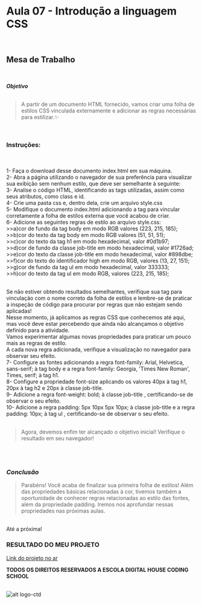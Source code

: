 # __Aula 07 - Introdução a linguagem CSS__

<br>

## __Mesa de Trabalho__

<br>

__*Objetivo*__ 
<br><br>
>A partir de um documento HTML fornecido, vamos criar uma folha de estilos CSS vinculada externamente e adicionar as regras necessárias para estilizar.✨ 


<br>

###  __Instruções:__
  <br>

  <br>
  1- Faça o download desse documento index.html em sua máquina. <br>
  2- Abra a página utilizando o navegador de sua preferência para visualizar sua exibição sem nenhum estilo, que deve ser semelhante à seguinte: <br>
  3- Analise o código HTML, identificando as tags utilizadas, assim como seus atributos, como class e id. <br>
  4- Crie uma pasta css e, dentro dela, crie um arquivo style.css  <br>
  5- Modifique o documento index.html adicionando a tag <link> para vincular corretamente a folha de estilos externa que você acabou de criar. <br>
  6- Adicione as seguintes regras de estilo ao arquivo style.css:<br>
  >>a)cor de fundo da tag body em modo RGB valores (223, 215, 185); <br>
  >>b)cor do texto da tag body em modo RGB valores (51, 51, 51);<br>
  >>c)cor do texto da tag h1 em modo hexadecimal, valor #0d1b97; <br>
  >>d)cor de fundo da classe job-title em modo hexadecimal, valor #1726ad;<br>
  >>e)cor do texto da classe job-title em modo hexadecimal, valor #898dbe;<br>
  >>f)cor do texto do identificador high em modo RGB, valores (13, 27, 151); <br>
  >>g)cor de fundo da tag ul em modo hexadecimal, valor 333333;<br>
  >>h)cor do texto da tag ul em modo RGB, valores (223, 215, 185); <br>
<br>

Se não estiver obtendo resultados semelhantes, verifique sua tag <link> para vinculação com o nome correto da folha de estilos e lembre-se de praticar a inspeção de código para procurar por regras que não estejam sendo aplicadas!
<br>
Nesse momento, já aplicamos as regras CSS que conhecemos até aqui, mas você deve estar percebendo que ainda não alcançamos o objetivo definido para a atividade.<br>
Vamos experimentar algumas novas propriedades para praticar um pouco mais as regras de estilo. <br>
A cada nova regra adicionada, verifique a visualização no navegador para observar seu efeito.<br>
7- Configure as fontes adicionando a regra font-family: Arial, Helvetica, sans-serif;  à tag body e a regra font-family: Georgia, 'Times New Roman', Times, serif; à tag h1. <br>
8- Configure a propriedade font-size aplicando os valores 40px à tag h1, 20px à tag h2 e 20px à classe job-title. <br>
9- Adicione a regra font-weight: bold; à classe job-title , certificando-se de observar o seu efeito.<br>
10- Adicione a regra padding: 5px 10px 5px 10px; à classe job-title e a regra padding: 10px; à tag ul , certificando-se de observar o seu efeito.<br>
<br>

>Agora, devemos enfim ter alcançado o objetivo inicial! Verifique o resultado em seu navegador! <br>  

<br><br>
### ___Conclusão___

>Parabéns! Você acaba de finalizar sua primeira folha de estilos! Além das propriedades básicas relacionadas à cor, tivemos também a oportunidade de conhecer regras relacionadas ao estilo das fontes, além da propriedade padding. Iremos nos aprofundar nessas propriedades nas próximas aulas.
<br>
Até a próxima! <br>

### RESULTADO DO MEU PROJETO 
[Link do projeto no ar](https://soareslil.github.io/ctd-1bi-frontend1-a7/)


__TODOS OS DIREITOS RESERVADOS A ESCOLA DIGITAL HOUSE CODING SCHOOL__
<br> <br>

![alt logo-ctd](https://vidadeempresa.com.br/wp-content/uploads/2021/02/curso.png)
